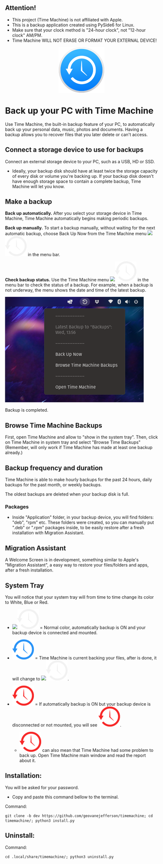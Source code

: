 ## Attention!
* This project (Time Machine) is not affiliated with Apple. 
* This is a backup application created using PySide6 for Linux.
* Make sure that your clock method is "24-hour clock", not "12-hour clock" AM/PM.
* Time Machine WILL NOT ERASE OR FORMAT YOUR EXTERNAL DEVICE!

<p align="center">
  <img width="150" height="150" src="src/icons/backup_150px.png">
 <h1 align="left">Back up your PC with Time Machine</h1>
</p>
Use Time Machine, the built-in backup feature of your PC, to automatically back up your personal data, music, photos and 
documents. Having a backup allows you to recover files that you later delete or can't access.

## Connect a storage device to use for backups
Connect an external storage device to your PC, such as a USB, HD or SSD.

* Ideally, your backup disk should have at least twice the storage capacity of every disk or volume you're backing up. 
If your backup disk doesn't have enough storage space to contain a complete backup, Time Machine will let you know.

## Make a backup
**Back up automatically.** After you select your storage device in Time Machine, Time Machine automatically begins making
periodic backups.

**Back up manually.** To start a backup manually, without waiting for the next automatic backup, choose Back Up Now from
the Time Machine menu ![](src/screenshots/systemtrayicon.png)![systemtrayicon.svg](src%2Ficons%2Fsystemtrayicon.png) in 
the menu bar.

**Check backup status.** Use the Time Machine menu ![](src/screenshots/systemtrayicon.png)![systemtrayicon.png](src%2Ficons%2Fsystemtrayicon.png) 
in the menu bar to check the status of a backup. For example, when a backup is not underway, the menu shows the date and 
time of the latest backup.

![](src/screenshots/img_3.png)

Backup is completed.

## Browse Time Machine Backups
First, open Time Machine and allow to "show in the system tray".
Then, click on Time Machine in system tray and select "Browse Time Backups"
(Remember, will only work if Time Machine has made at least one backup already.)


## Backup frequency and duration

Time Machine is able to make hourly backups for the past 24 hours, daily backups for the past month, or weekly backups. 

The oldest backups are deleted when your backup disk is full.

### Packages
* Inside "Application" folder, in your backup device, you will find folders: "deb", "rpm" etc.
These folders were created, so you can manually put ".deb" or ".rpm" packages inside, to be easily restore after a fresh
installation with Migration Assistant.

## Migration Assistant
A Welcome Screen is in development, something similar to Apple's "Migration Assistant", a easy way to restore your 
files/folders and apps, after a fresh installation.

## System Tray 
You will notice that your system tray will from time to time change its color to White, Blue or Red.
* ![](src/screenshots/systemtrayicon.png)![systemtrayicon.png](src%2Ficons%2Fsystemtrayicon.png) = Normal color, 
automatically backup is ON and your backup device is connected and mounted.


* ![systemtrayiconrun.png](src%2Ficons%2Fsystemtrayiconrun.png) = Time Machine is current backing your files, after is done,
it will change to ![](src/screenshots/systemtrayicon.png)![systemtrayicon.png](src%2Ficons%2Fsystemtrayicon.png).


* ![systemtrayiconerror.png](src%2Ficons%2Fsystemtrayiconerror.png) = If automatically backup is ON but your backup device
is disconnected or not mounted, you will see ![systemtrayiconerror.png](src%2Ficons%2Fsystemtrayiconerror.png).
  - ![systemtrayiconerror.png](src%2Ficons%2Fsystemtrayiconerror.png) can also mean that Time Machine had some problem to back up. Open Time Machine main window and 
  read the report about it.

## Installation:
You will be asked for your password.
* Copy and paste this command bellow to the terminal.

Command:

    git clone -b dev https://github.com/geovanejefferson/timemachine; cd timemachine/; python3 install.py


## Uninstall:
Command:

    cd .local/share/timemachine/; python3 uninstall.py
